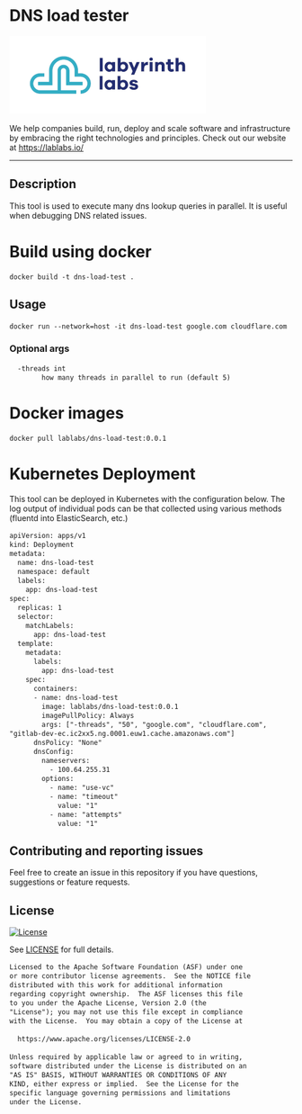 # DNS load tester

[<img src="ll-logo.png">](https://lablabs.io/)

We help companies build, run, deploy and scale software and infrastructure by embracing the right technologies and principles. Check out our website at https://lablabs.io/

---

## Description

This tool is used to execute many dns lookup queries in parallel. It is useful when debugging DNS related issues.

# Build using docker

```
docker build -t dns-load-test .
```

## Usage

```
docker run --network=host -it dns-load-test google.com cloudflare.com
```

### Optional args
```
  -threads int
        how many threads in parallel to run (default 5)
```

# Docker images

```
docker pull lablabs/dns-load-test:0.0.1
```

# Kubernetes Deployment

This tool can be deployed in Kubernetes with the configuration below. The log output of individual pods can be that collected using various methods (fluentd into ElasticSearch, etc.)

```
apiVersion: apps/v1
kind: Deployment
metadata:
  name: dns-load-test
  namespace: default
  labels:
    app: dns-load-test
spec:
  replicas: 1
  selector:
    matchLabels:
      app: dns-load-test
  template:
    metadata:
      labels:
        app: dns-load-test
    spec:
      containers:
      - name: dns-load-test
        image: lablabs/dns-load-test:0.0.1
        imagePullPolicy: Always
        args: ["-threads", "50", "google.com", "cloudflare.com", "gitlab-dev-ec.ic2xx5.ng.0001.euw1.cache.amazonaws.com"]
      dnsPolicy: "None"
      dnsConfig:
        nameservers:
          - 100.64.255.31
        options:
          - name: "use-vc"
          - name: "timeout"
            value: "1"
          - name: "attempts"
            value: "1"
```

## Contributing and reporting issues

Feel free to create an issue in this repository if you have questions, suggestions or feature requests.

## License

[![License](https://img.shields.io/badge/License-Apache%202.0-blue.svg)](https://opensource.org/licenses/Apache-2.0)

See [LICENSE](LICENSE) for full details.

    Licensed to the Apache Software Foundation (ASF) under one
    or more contributor license agreements.  See the NOTICE file
    distributed with this work for additional information
    regarding copyright ownership.  The ASF licenses this file
    to you under the Apache License, Version 2.0 (the
    "License"); you may not use this file except in compliance
    with the License.  You may obtain a copy of the License at

      https://www.apache.org/licenses/LICENSE-2.0

    Unless required by applicable law or agreed to in writing,
    software distributed under the License is distributed on an
    "AS IS" BASIS, WITHOUT WARRANTIES OR CONDITIONS OF ANY
    KIND, either express or implied.  See the License for the
    specific language governing permissions and limitations
    under the License.
